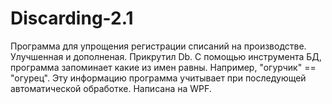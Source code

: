 # Discarding-2.1
Программа для упрощения регистрации списаний на производстве. Улучшенная и дополненая. Прикрутил Db. С помощью инструмента БД, программа запоминает какие из имен равны. Например, "огурчик" == "огурец". Эту информацию программа учитывает при последующей автоматической обработке. Написана на WPF.
